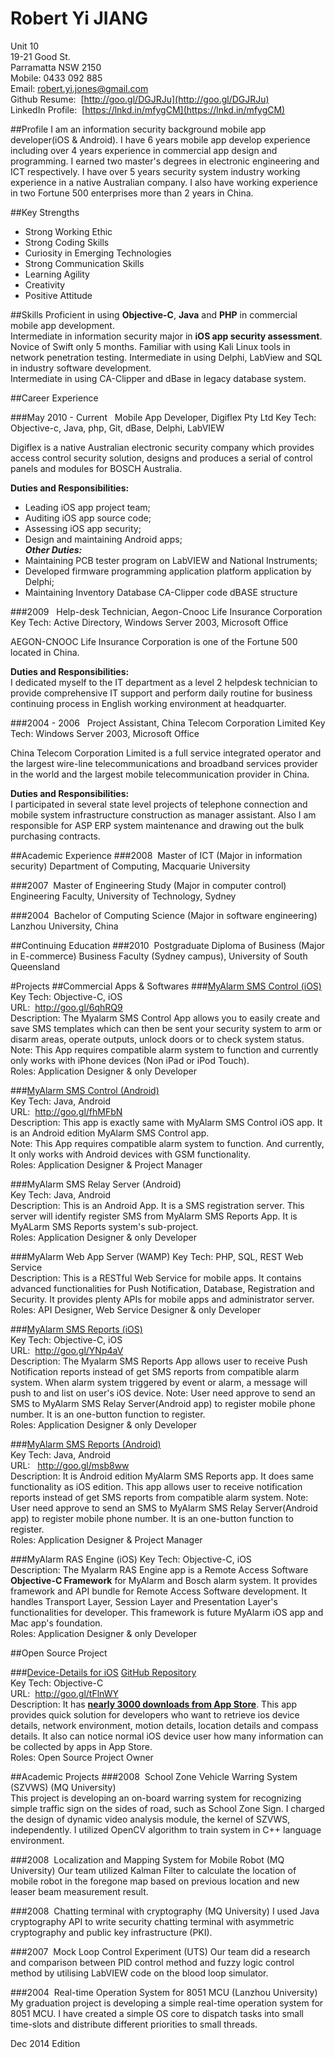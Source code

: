 # Robert Yi JIANG

Unit 10  
19-21 Good St.  
Parramatta NSW 2150  
Mobile: 0433 092 885  
Email: <robert.yi.jones@gmail.com>  
Github Resume: &nbsp;[http://goo.gl/DGJRJu](http://goo.gl/DGJRJu)  
LinkedIn Profile: &nbsp;[https://lnkd.in/mfygCM](https://lnkd.in/mfygCM)  


##Profile
I am an information security background mobile app developer(iOS & Android). I have 6 years mobile app develop experience including over 4 years experience in commercial app design and programming. I earned two master's degrees in electronic engineering and ICT respectively. I have over 5 years security system industry working experience in a native Australian company. I also have working experience in two Fortune 500 enterprises more than 2 years in China. 
 
##Key Strengths
- Strong Working Ethic  
- Strong Coding Skills  
- Curiosity in Emerging Technologies 
- Strong Communication Skills  
- Learning Agility  
- Creativity  
- Positive Attitude   
 
##Skills
Proficient in using **Objective-C**, **Java** and **PHP** in commercial mobile app development.  
Intermediate in information security major in **iOS app security assessment**.   
Novice of Swift only 5 months.
Familiar with using Kali Linux tools in network penetration testing. 
Intermediate in using Delphi, LabView and SQL in industry software development.    
Intermediate in using CA-Clipper and dBase in legacy database system.
  
 
##Career Experience

###May 2010 - Current &nbsp;&nbsp;Mobile App Developer, Digiflex Pty Ltd
Key Tech: Objective-c, Java, php, Git, dBase, Delphi, LabVIEW

Digiflex is a native Australian electronic security company which provides access control security solution,  designs and produces a serial of control panels and modules for BOSCH Australia.

**Duties and Responsibilities:**  
- Leading iOS app project team;   
- Auditing iOS app source code;  
- Assessing iOS app security;  
- Design and maintaining Android apps;    
***Other Duties:***  
- Maintaining PCB tester program on LabVIEW and National Instruments;   
- Developed firmware programming application platform application by Delphi;  
- Maintaining Inventory Database CA-Clipper code dBASE structure  

###2009 &nbsp;&nbsp;Help-desk Technician, Aegon-Cnooc Life Insurance Corporation
Key Tech: Active Directory, Windows Server 2003, Microsoft Office

AEGON-CNOOC Life Insurance Corporation is one of the Fortune 500 located in China. 
 
**Duties and Responsibilities:**   
I dedicated myself to the IT department as a level 2 helpdesk technician to provide comprehensive IT support and perform daily routine for business continuing process in English working environment at headquarter.

 
###2004 - 2006 &nbsp;&nbsp;Project Assistant, China Telecom Corporation Limited
Key Tech: Windows Server 2003, Microsoft Office

China Telecom Corporation Limited is a full service integrated operator and the largest wire-line telecommunications and broadband services provider in the world and the largest mobile telecommunication provider in China. 
 
**Duties and Responsibilities:**  
I participated in several state level projects of telephone connection and mobile system infrastructure construction as manager assistant. Also I am responsible for ASP ERP system maintenance and drawing out the bulk purchasing contracts.
 
##Academic Experience
###2008&nbsp;  Master of ICT (Major in information security)
Department of Computing, Macquarie University
 
###2007&nbsp;  Master of Engineering Study (Major in computer control)
Engineering Faculty, University of Technology, Sydney
 
###2004&nbsp;  Bachelor of Computing Science (Major in software engineering)
Lanzhou University, China
 
##Continuing Education
###2010&nbsp; Postgraduate Diploma of Business (Major in E-commerce)
Business Faculty (Sydney campus), University of South Queensland

#Projects
##Commercial Apps & Softwares
###[MyAlarm SMS Control (iOS)](https://itunes.apple.com/au/app/myalarm-sms-control/id585238523?mt=8)    
Key Tech: Objective-C, iOS   
URL: &nbsp;http://goo.gl/6qhRQ9  
Description: The Myalarm SMS Control App allows you to easily create and save SMS templates which can then be sent your security system to arm or disarm areas, operate outputs, unlock doors or to check system status.  
Note: This App requires compatible alarm system to function and currently only works with iPhone devices (Non iPad or iPod Touch).  
Roles: Application Designer & only Developer

###[MyAlarm SMS Control (Android)](https://play.google.com/store/apps/details?id=com.myalerm.activities&hl=en)    
Key Tech: Java, Android  
URL:&nbsp;&nbsp;http://goo.gl/fhMFbN  
Description: This app is exactly same with MyAlarm SMS Control iOS app. It is an Android edition MyAlarm SMS Control app.   
Note: This App requires compatible alarm system to function. And currently, It 
only works with Android devices with GSM functionality.  
Roles: Application Designer & Project Manager    

###MyAlarm SMS Relay Server (Android)   
Key Tech: Java, Android      
Description: This is an Android App. It is a SMS registration server. This server will identify register SMS from MyAlarm SMS Reports App. It is MyALarm SMS Reports system's sub-project.  
Roles: Application Designer & only Developer  

###MyAlarm Web App Server (WAMP) 
Key Tech: PHP, SQL, REST Web Service      
Description: This is a RESTful Web Service for mobile apps. It contains advanced functionalities for Push Notification, Database, Registration and Security. It provides plenty APIs for mobile apps and administrator server.  
Roles:  API Designer, Web Service Designer & only Developer  

###[MyAlarm SMS Reports (iOS)](https://itunes.apple.com/nz/app/myalarm-sms-reports/id717067982?mt=8)  
Key Tech: Objective-C, iOS  
URL:&nbsp; http://goo.gl/YNp4aV      
Description: The Myalarm SMS Reports App allows user to receive Push Notification reports instead of get SMS reports from compatible alarm system. When alarm system triggered by event or alarm, a message will push to and list on user's iOS device. 
Note: User need approve to send an SMS to MyAlarm SMS Relay Server(Android app) to register mobile phone number. It is an one-button function to register.  
Roles: Application Designer & only Developer  

###[MyAlarm SMS Reports (Android)](https://play.google.com/store/apps/details?id=com.smsreporting.activities)  
Key Tech: Java, Android  
URL: &nbsp; http://goo.gl/msb8ww   
Description: It is Android edition MyAlarm SMS Reports app. It does same functionality as iOS edition. This app allows user to receive notification reports instead of get SMS reports from compatible alarm system. 
Note: User need approve to send an SMS to MyAlarm SMS Relay Server(Android app) to register mobile phone number. It is an one-button function to register.   
Roles: Application Designer & Project Manager  

###MyAlarm RAS Engine (iOS)
Key Tech: Objective-C, iOS   
Description: The Myalarm RAS Engine app is a Remote Access Software **Objective-C Framework** for MyAlarm and Bosch alarm system. It provides framework and API bundle for Remote Access Software development. It handles Transport Layer, Session Layer and Presentation Layer's functionalities for developer. This framework is future MyAlarm iOS app and Mac app's foundation.  
Roles: Application Designer & only Developer  

##Open Source Project 
  
###[Device-Details for iOS](https://itunes.apple.com/au/app/device-details-infor.-about/id793582130?mt=8) 
[GitHub Repository](https://github.com/robert-yi-jones/Device-Details)   
Key Tech: Objective-C  
URL: &nbsp;http://goo.gl/tFlnWY    
Description: It has **[nearly 3000 downloads from App Store](https://www.dropbox.com/s/8am9y7zez1fsp1i/Screenshot%202014-05-21%2000.08.15.png)**. This app provides quick solution for developers who want to retrieve ios device details, network environment, motion details, location details and compass details. It also can notice normal iOS device user how many information can be collected by apps in App Store.  
Roles: Open Source Project Owner  
 
##Academic Projects
###2008&nbsp; School Zone Vehicle Warring System (SZVWS) (MQ University)  
This project is developing an on-board warring system for recognizing simple traffic sign on the sides of road, such as School Zone Sign.  I charged the design of dynamic video analysis module, the kernel of SZVWS, independently. I utilized OpenCV algorithm to train system in C++ language environment. 
 
###2008&nbsp; Localization and Mapping System for Mobile Robot (MQ University)
Our team utilized Kalman Filter to calculate the location of mobile robot in the foregone map based on previous location and new leaser beam measurement result. 
 
###2008&nbsp; Chatting terminal with cryptography (MQ University)
I used Java cryptography API to write security chatting terminal with asymmetric cryptography and public key infrastructure (PKI).
 
###2007&nbsp; Mock Loop Control Experiment (UTS)
Our team did a research and comparison between PID control method and fuzzy logic control method by utilising LabVIEW code on the blood loop simulator.
 
###2004&nbsp; Real-time Operation System for 8051 MCU (Lanzhou University)
My graduation project is developing a simple real-time operation system for 8051 MCU. I have created a simple OS core to dispatch tasks into small time-slots and distribute different priorities to small threads. 


Dec 2014 Edition
 
 
 
 

